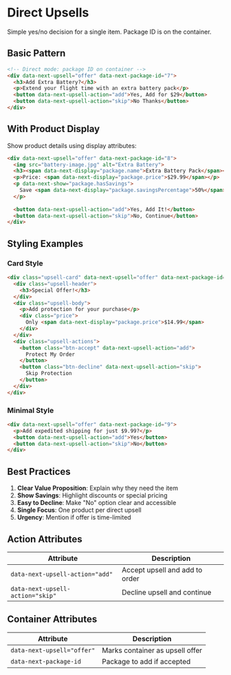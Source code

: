 # Direct Upsells

Simple yes/no decision for a single item. Package ID is on the container.

## Basic Pattern

```html
<!-- Direct mode: package ID on container -->
<div data-next-upsell="offer" data-next-package-id="7">
  <h3>Add Extra Battery?</h3>
  <p>Extend your flight time with an extra battery pack</p>
  <button data-next-upsell-action="add">Yes, Add for $29</button>
  <button data-next-upsell-action="skip">No Thanks</button>
</div>
```

## With Product Display

Show product details using display attributes:

```html
<div data-next-upsell="offer" data-next-package-id="8">
  <img src="battery-image.jpg" alt="Extra Battery">
  <h3><span data-next-display="package.name">Extra Battery Pack</span></h3>
  <p>Price: <span data-next-display="package.price">$29.99</span></p>
  <p data-next-show="package.hasSavings">
    Save <span data-next-display="package.savingsPercentage">50%</span>
  </p>
  
  <button data-next-upsell-action="add">Yes, Add It!</button>
  <button data-next-upsell-action="skip">No, Continue</button>
</div>
```

## Styling Examples

### Card Style

```html
<div class="upsell-card" data-next-upsell="offer" data-next-package-id="7">
  <div class="upsell-header">
    <h3>Special Offer!</h3>
  </div>
  <div class="upsell-body">
    <p>Add protection for your purchase</p>
    <div class="price">
      Only <span data-next-display="package.price">$14.99</span>
    </div>
  </div>
  <div class="upsell-actions">
    <button class="btn-accept" data-next-upsell-action="add">
      Protect My Order
    </button>
    <button class="btn-decline" data-next-upsell-action="skip">
      Skip Protection
    </button>
  </div>
</div>
```

### Minimal Style

```html
<div data-next-upsell="offer" data-next-package-id="9">
  <p>Add expedited shipping for just $9.99?</p>
  <button data-next-upsell-action="add">Yes</button>
  <button data-next-upsell-action="skip">No</button>
</div>
```

## Best Practices

1. **Clear Value Proposition**: Explain why they need the item
2. **Show Savings**: Highlight discounts or special pricing
3. **Easy to Decline**: Make "No" option clear and accessible
4. **Single Focus**: One product per direct upsell
5. **Urgency**: Mention if offer is time-limited

## Action Attributes

| Attribute | Description |
|-----------|-------------|
| `data-next-upsell-action="add"` | Accept upsell and add to order |
| `data-next-upsell-action="skip"` | Decline upsell and continue |

## Container Attributes

| Attribute | Description |
|-----------|-------------|
| `data-next-upsell="offer"` | Marks container as upsell offer |
| `data-next-package-id` | Package to add if accepted |